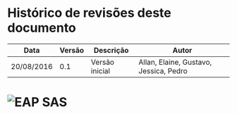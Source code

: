 # Histórico de revisões deste documento

|Data|Versão|Descrição|Autor|
|----|------|---------|-------|
| 20/08/2016 |0.1 |Versão inicial |Allan, Elaine, Gustavo, Jessica, Pedro |

# ![EAP SAS](https://raw.githubusercontent.com/wiki/fga-gpp-mds/2016.2-Time05-SalasFGA/img/EAP.png) 
